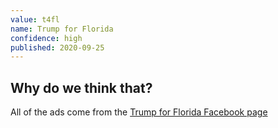 ```yaml
---
value: t4fl
name: Trump for Florida
confidence: high
published: 2020-09-25
---
```


## Why do we think that?

All of the ads come from the
[Trump for Florida Facebook page](https://www.facebook.com/TrumpForFlorida/)
